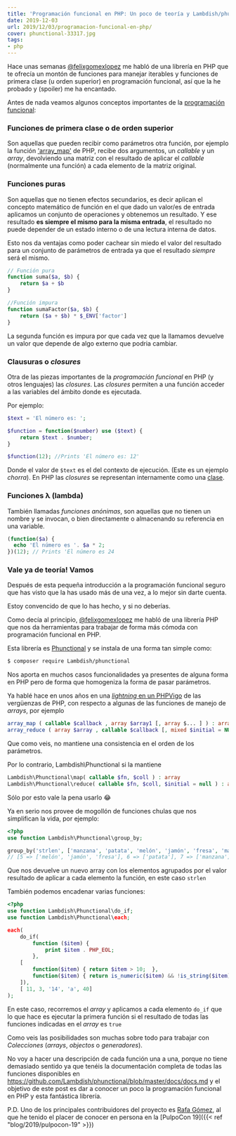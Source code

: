 ```yaml
---
title: 'Programación funcional en PHP: Un poco de teoría y Lambdish/phunctional'
date: 2019-12-03
url: 2019/12/03/programacion-funcional-en-php/
cover: phunctional-33317.jpg
tags:
- php
---
```

Hace unas semanas [@felixgomexlopez](https://twitter.com/felixgomezlopez) me habló de una librería en PHP que te ofrecía un montón de funciones para manejar iterables y funciones de primera clase (u orden superior) en programación funcional, así que la he probado y (spoiler) me ha encantado. 

Antes de nada veamos algunos conceptos importantes de la [programación funcional](https://es.wikipedia.org/wiki/Programaci%C3%B3n_funcional):

### Funciones de primera clase o de orden superior

Son aquellas que pueden recibir como parámetros otra función, por ejemplo la función ['array_map'](https://www.php.net/manual/es/function.array-map.php) de PHP, recibe dos argumentos, un _callable_ y un _array_, devolviendo una matriz con el resultado de aplicar el _callable_ (normalmente una función) a cada elemento de la matriz original.

### Funciones puras

Son aquellas que no tienen efectos secundarios, es decir aplican el concepto matemático de función en el que dado un valor/es de entrada aplicamos un conjunto de operaciones y obtenemos un resultado. 
Y ese resultado **es siempre el mismo para la misma entrada**, el resultado no puede depender de un estado interno o de una lectura interna de datos.

Esto nos da ventajas como poder cachear sin miedo el valor del resultado para un conjunto de parámetros de entrada ya que el resultado *siempre* será el mismo.

```php
// Función pura
function suma($a, $b) {
    return $a + $b
}

//Función impura
function sumaFactor($a, $b) {
    return ($a + $b) * $_ENV['factor']
}
```
La segunda función es impura por que cada vez que la llamamos devuelve un valor que depende de algo externo que podria cambiar.

### Clausuras o _closures_
Otra de las piezas importantes de la *programación funcional* en PHP (y otros lenguajes) las _closures_. Las _closures_ permiten a una función acceder a las variables del ámbito donde es ejecutada.

Por ejemplo:
```php
$text = 'El número es: ';

$function = function($number) use ($text) {
    return $text . $number;  
}

$function(12); //Prints 'El número es: 12'  
```
Donde el valor de `$text` es el del contexto de ejecución. (Este es un ejemplo _chorra_).
En PHP las _closures_ se representan internamente como una [clase](https://www.php.net/manual/es/class.closure.php).

### Funciones λ (lambda)
También llamadas _funciones anónimas_, son aquellas que no tienen un nombre y se invocan, o bien directamente o almacenando su referencia en una variable.
```php
(function($a) {
  echo 'El número es '. $a * 2;
})(12); // Prints 'El número es 24
```

### Vale ya de teoría! Vamos
Después de esta pequeña introducción a la programación funcional seguro que has visto que la has usado más de una vez, a lo mejor sin darte cuenta.

Estoy convencido de que lo has hecho, y si no deberías.

Como decía al principio, [@felixgomexlopez](https://twitter.com/felixgomezlopez) me habló de una librería PHP que nos da herramientas para trabajar de forma más cómoda con programación funcional en PHP.

Esta librería es [Phunctional](https://github.com/Lambdish/phunctional) y se instala de una forma tan simple como:

```bash
$ composer require Lambdish/phunctional
```

Nos aporta en muchos casos funcionalidades ya presentes de alguna forma en PHP pero de forma que homogeniza la forma de pasar parámetros.

Ya hablé hace en unos años en una [_lightning_ en un PHPVigo](https://docs.google.com/presentation/d/1C7eEtWsiawZA0X0Vm1N-KE5QFxaHX6Y45DK50uL9lJ0/edit#slide=id.g1d60cdcfc8_0_36) de las vergüenzas de PHP, con respecto a algunas de las funciones de manejo de _arrays_, por ejemplo 
```php
array_map ( callable $callback , array $array1 [, array $... ] ) : array
array_reduce ( array $array , callable $callback [, mixed $initial = NULL ] ) : mixed
```
Que como veis, no mantiene una consistencia en el orden de los parámetros.

Por lo contrario, Lambdish\Phunctional si la mantiene

```php
Lambdish\Phunctional\map( callable $fn, $coll ) : array
Lambdish\Phunctional\reduce( callable $fn, $coll, $initial = null ) : array
```

Sólo por esto vale la pena usarlo :joy:

Ya en serio nos provee de mogollón de funciones chulas que nos simplifican la vida, por ejemplo:
```php
<?php
use function Lambdish\Phunctional\group_by;

group_by('strlen', ['manzana', 'patata', 'melón', 'jamón', 'fresa', 'mandarina']); 
// [5 => ['melón', 'jamón', 'fresa'], 6 => ['patata'], 7 => ['manzana'], 9 => ['mandarina']
```
Que nos devuelve un nuevo array con los elementos agrupados por el valor resultado de aplicar a cada elemento la función, en este caso `strlen`

También podemos encadenar varias funciones:
```php
<?php
use function Lambdish\Phunctional\do_if;
use function Lambdish\Phunctional\each;

each(
    do_if(
        function ($item) {
            print $item . PHP_EOL;
        },
    [
        function($item) { return $item > 10;  },
        function($item) { return is_numeric($item) && !is_string($item); }
    ]),
    [ 11, 3, '14', 'a', 40]    
);
```

En este caso, recorremos el _array_ y aplicamos a cada elemento `do_if` que lo que hace es ejecutar la primera función si el resultado de todas las funciones indicadas en el _array_ es `true`

Como veis las posibilidades son muchas sobre todo para trabajar con *Colecciones* (_arrays_, _objectos_ o _generadores_).

No voy a hacer una descripción de cada función una a una, porque no tiene demasiado sentido ya que tenéis la documentación completa de todas las funciones disponibles en https://github.com/Lambdish/phunctional/blob/master/docs/docs.md y el objetivo de este post es dar a conocer un poco la programación funcional en PHP y esta fantástica librería.

P.D. Uno de los principales contribuidores del proyecto es [Rafa Gómez](https://twitter.com/rafaoe), al que he tenido el placer de conocer en persona en la
[PulpoCon 19]({{< ref "blog/2019/pulpocon-19" >}})





